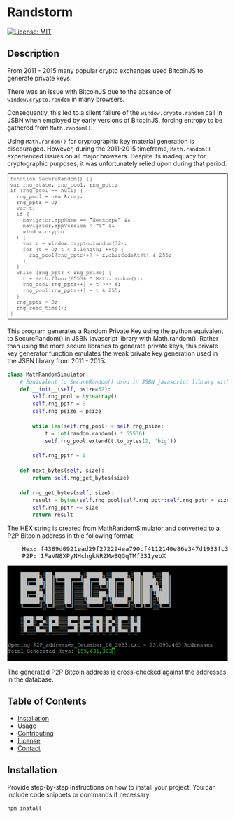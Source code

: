 # Randstorm

[![License: MIT](https://img.shields.io/badge/License-MIT-yellow.svg)](https://opensource.org/licenses/MIT)

## Description
From 2011 - 2015 many popular crypto exchanges used BitcoinJS to generate private keys. 

There was an issue with BitcoinJS due to the absence of `window.crypto.random` in many browsers. 

Consequently, this led to a silent failure of the `window.crypto.random` call in JSBN when employed by early versions of BitcoinJS, forcing entropy to be gathered from `Math.random()`.

Using `Math.random()` for cryptographic key material generation is discouraged. However, during the 2011-2015 timeframe, `Math.random()` experienced issues on all major browsers. Despite its inadequacy for cryptographic purposes, it was unfortunately relied upon during that period.

![Project Image](SecureRandom.png)

This program generates a Random Private Key using the python equivalent to SecureRandom() in JSBN javascript library with Math.random(). 
Rather than using the more secure libraries to generate private keys, this private key generator function emulates the weak private key generation used in the JSBN library from 2011 - 2015:

```python
class MathRandomSimulator:
    # Equivalent to SecureRandom() used in JSBN javascript library with Math.random()
    def __init__(self, psize=32):
        self.rng_pool = bytearray()
        self.rng_pptr = 0
        self.rng_psize = psize
        
        while len(self.rng_pool) < self.rng_psize:
            t = int(random.random() * 65536) 
            self.rng_pool.extend(t.to_bytes(2, 'big'))

        self.rng_pptr = 0

    def next_bytes(self, size):
        return self.rng_get_bytes(size)

    def rng_get_bytes(self, size):
        result = bytes(self.rng_pool[self.rng_pptr:self.rng_pptr + size])
        self.rng_pptr += size
        return result
```

The HEX string is created from MathRandomSimulator and converted to a P2P Bitcoin address in thie following format:

<pre>
    Hex: f4389d0921ead29f272294ea790cf4112140e86e347d1933fc302373fb451bdc
    P2P: 1FaVN8XPyNHchgkNRZMwBQGqTMf531yebX
</pre>

![Project Image](P2PSearch.png)

The generated P2P Bitcoin address is cross-checked against the addresses in the database. 

## Table of Contents

- [Installation](#installation)
- [Usage](#usage)
- [Contributing](#contributing)
- [License](#license)
- [Contact](#contact)

## Installation

Provide step-by-step instructions on how to install your project. You can include code snippets or commands if necessary.

```bash
npm install

